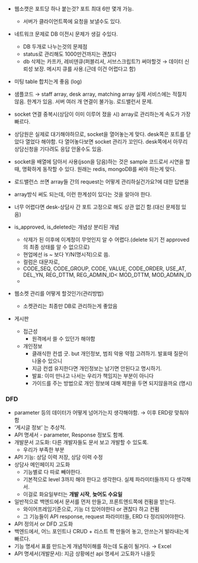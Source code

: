 - 웹소캣은 포트당 하나 붙는것? 포트 최대 6만 몇개 가능.
    - 서버가 클라이언트쪽에 요청을 보낼수도 있다.
- 네트워크 문제로 DB 이전시 문제가 생길 수있다.
    - DB 두개로 나누는것의 문제점
    - status로 관리해도 1000만건까지는 괜찮다
    - db 삭제는 카프카, 레비덴큐(퍼블리셔, 서브스크립트?) 써야할것 → 데이터 신뢰성 보장. 메시지 큐를 사용.(근데 이건 어렵다고 함)

- 미팅 table 합치는게 좋음 (log)
- 샘플코드 → staff array, desk array, matching array
실제 서비스에는 적절치 않음. 한계가 있음. 서버 여러 개 연결이 불가능. 로드밸런서 문제.
- socket 연결 중복시(상담이 이미 이루어 졌을 시) array로 관리하는게 속도가 가장 빠르다.
- 상담원은 실제로 대기해야하므로, socket을 열어놓는게 맞다. desk쪽은 포트를 닫았다 열었다 해야함. 다 열어놓다보면 socket 관리가 꼬인다. desk쪽에서 아무리 상담신청을 기다려도 응답 안올수도 있음.
- socket을 배열에 담아서 사용(json을 담음)하는 것은 sample 코드로서 시연을 할때, 명확하게 동작할 수 있다. 원래는 redis, mongoDB를 써야 하는게 맞다.
- 로드밸런스 쓰면 array들 간의 request는 어떻게 관리하실건가요?에 대한 답변을
- array방식 써도 되는데, 이런 한계성이 있다는 것을 알아야 한다.
- 너무 어렵다면 desk-상담사 간 포트 고정으로 해도 상관 없긴 함.(대신 문제점 있음)
- is_approved, is_deleted는 개념상 분리된 개념
    - 삭제가 된 이후에 이계정이 무엇인지 알 수 어렵다.(delete 되기 전 approved의 최종 상태를 알 수 없으므로)
    - 현업에선 is ~ 보다 Y/N(명시적)으로 씀.
    - 컬럼은 대문자로,
    - CODE_SEQ, CODE_GROUP, CODE, VALUE, CODE_ORDER, USE_AT, DEL_YN, REG_DTTM, REG_ADMIN_ID< MOD_DTTM, MOD_ADMIN_ID
    - 
- 웹소켓 관리를 어떻게 할것인가(관리방법)
    - 소켓관리는 최종만 DB로 관리하는게 좋았음
- 게시판
    - 접근성
        - 원격에서 쓸 수 있던가 해야함
    - 개인정보
        - 클래식한 컨셉 굿. but 개인정보, 범죄 악용 약점 고려하기. 발표때 질문이 나올수 있으니
        - 지금 컨셉 유지한다면 개인정보는 남기면 안된다고 명시하기.
        - 발표: 이미 만나고 나서는 우리가 책임지는 부분이 아니다
        - 가이드를 주는 방법으로 개인 정보에 대해 제한을 두면 되지않을까요 (명시)

### DFD

- parameter 등의 데이터가 어떻게 넘어가는지 생각해야함. → 이후 ERD랑 맞춰야함
- ‘게시글 정보’ 는 추상적.
- API 명세서 - parameter, Response 정보도 함께.
- 개발문서 고도화: 다른 개발자들도 문서 보고 개발할 수 있도록.
    - 우리가 부족한 부분
- API 기능: 상담 이력 저장, 상담 이력 수정
- 상담사 메인페이지 고도화
    - 기능별로 다 따로 빼야한다.
    - 기본적으로 level 3까지 해야 한다고 생각한다. 실제 파라미터들까지 다 생각해서.
    - 이걸로 화요일부터는 **개발 시작**, **늦어도 수요일**
- 일반적으로 백엔드에서 문서를 먼저 만들고, 프론트엔드쪽에 컨펌을 받는다.
    - 와이어프레임기준으로, 기능 더 있어야한다 or 괜찮다 하고 컨펌
    - 그 기능들이 API response, request 파라미터들, ERD 다 정리되어야한다.
- API 정의서 or DFD 고도화
- 백엔드에서, 어느 포인트나 CRUD + 리스트 쫙 만들어 놓고, 안쓰는거 발라내는게 빠르다.
- 기능 명세서 표를 만드는게 개념적이해를 하는데 도움이 될거다. → Excel
- API 명세서(개발문서): 지금 상황에선 api 명세서 고도화가 나을듯

